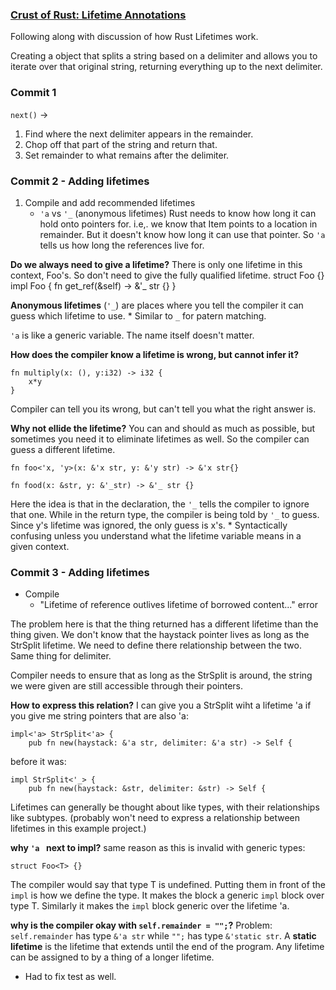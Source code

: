 ### [Crust of Rust: Lifetime Annotations]()
Following along with discussion of how Rust Lifetimes work.

Creating a object that splits a string based on a delimiter and allows you to iterate over that original string, returning everything up to the next delimiter.

### Commit 1
`next()` -> 
1.  Find where the next delimiter appears in the remainder.  
2.  Chop off that part of the string and return that. 
3.  Set remainder to what remains after the delimiter.

### Commit 2 - Adding lifetimes
1.  Compile and add recommended lifetimes
    *  `'a` vs `'_` (anonymous lifetimes)
Rust needs to know how long it can hold onto pointers for. i.e,. we know that Item points to a location in remainder.  But it doesn't know how long it can use that pointer.  So `'a` tells us how long the references live for. 

__Do we always need to give a lifetime?__
There is only one lifetime in this context, Foo's.  So don't need to give the fully qualified lifetime.
struct Foo {}
impl Foo {
    fn get_ref(&self) -> &'_ str {}
}

**Anonymous lifetimes** (`'_`) are places where you tell the compiler it can guess which lifetime to use. 
    *  Similar to `_` for patern matching.

`'a` is like a generic variable.  The name itself doesn't matter.

__How does the compiler know a lifetime is wrong, but cannot infer it?__
```
fn multiply(x: (), y:i32) -> i32 {
    x*y
}
```
Compiler can tell you its wrong, but can't tell you what the right answer is.

__Why not ellide the lifetime?__
You can and should as much as possible, but sometimes you need it to eliminate lifetimes as well.  So the compiler can guess a different lifetime.
```
fn foo<'x, 'y>(x: &'x str, y: &'y str) -> &'x str{}
```
```
fn food(x: &str, y: &'_str) -> &'_ str {}
```
Here the idea is that in the declaration, the `'_` tells the compiler to ignore that one.  While in the return type, the compiler is being told by `'_` to guess.  Since y's lifetime was ignored, the only guess is x's.
    *  Syntactically confusing unless you understand what the lifetime variable means in a given context.

### Commit 3 - Adding lifetimes
*  Compile
    *  "Lifetime of reference outlives lifetime of borrowed content..." error

The problem here is that the thing returned has a different lifetime than the thing given.  We don't know that the haystack pointer lives as long as the StrSplit lifetime.  We need to define there relationship between the two.  Same thing for delimiter.

Compiler needs to ensure that as long as the StrSplit is around, the string we were given are still accessible through their pointers.

__How to express this relation?__
I can give you a StrSplit wiht a lifetime 'a if you give me string pointers that are also 'a:
```
impl<'a> StrSplit<'a> {
    pub fn new(haystack: &'a str, delimiter: &'a str) -> Self {
```
before it was:
```
impl StrSplit<'_> {
    pub fn new(haystack: &str, delimiter: &str) -> Self {

```

Lifetimes can generally be thought about like types, with their relationships like subtypes. (probably won't need to express a relationship between lifetimes in this example project.)

__why `'a ` next to impl?__
same reason as this is invalid with generic types:
```
struct Foo<T> {}
```
The compiler would say that type T is undefined.  Putting them in front of the `impl` is how we define the type.  It makes the block a generic `impl` block over type T.  Similarly it makes the `impl` block generic over the lifetime 'a.

__why is the compiler okay with `self.remainder = "";`?__
Problem: `self.remainder` has type `&'a str` while `"";` has type `&'static str`.
A **static lifetime** is the lifetime that extends until the end of the program.  Any lifetime can be assigned to by a thing of a longer lifetime.

* Had to fix test as well.

